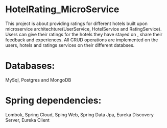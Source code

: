 # HotelRating_MicroService

This project is about providing ratings for different hotels built upon microservice architechture(UserService, HotelService and RatingService).
Users can give their ratings for the hotels they have stayed on , share their feedback and experiences.
All CRUD operations are implemented on the users, hotels and ratings services on their different databses.

# Databases:
MySql, Postgres and MongoDB

# Spring dependencies:
Lombok, Spring Cloud, Sping Web, Spring Data Jpa, Eureka Discovery Server, Eureka Client
